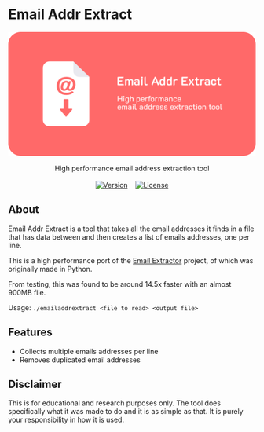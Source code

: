 # Email Addr Extract

<img src="banner.png" alt="Banner with logo">
<br>

<p align="center">
    High performance email address extraction tool
    <br>
    <br>
    <a href="../../releases/latest" title="Latest release"><img src="https://img.shields.io/github/v/release/uintdev/email-addr-extract" alt="Version"></a>
    &nbsp;&nbsp;
    <a href="LICENSE" title="License"><img src="https://img.shields.io/github/license/uintdev/email-addr-extract" alt="License"></a>
</p>

## About

Email Addr Extract is a tool that takes all the email addresses it finds in a file that has data between and then creates a list of emails addresses, one per line.

This is a high performance port of the [Email Extractor](https://github.com/uintdev/Email-Extractor) project, of which was originally made in Python.

From testing, this was found to be around 14.5x faster with an almost 900MB file.

Usage: `./emailaddrextract <file to read> <output file>`

## Features

-   Collects multiple emails addresses per line
-   Removes duplicated email addresses

## Disclaimer

This is for educational and research purposes only. The tool does specifically what it was made to do and it is as simple as that. It is purely your responsibility in how it is used.
